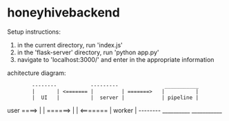 # honeyhivebackend

Setup instructions: 

1. in the current directory, run 'index.js'
2. in the 'flask-server' directory, run 'python app.py'
3. navigate to 'localhost:3000/' and enter in the appropriate information

achitecture diagram:

            --------           ---------               ___________  
            |       | <======= |         | =======>   |          |
            |  UI   |          |  server |            | pipeline |
user ====>  |       | ======>  |         | <=======   |  worker  |
             --------          __________              ___________